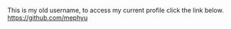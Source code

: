 This is my old username, to access my current profile click the link below.
https://github.com/mephyu
